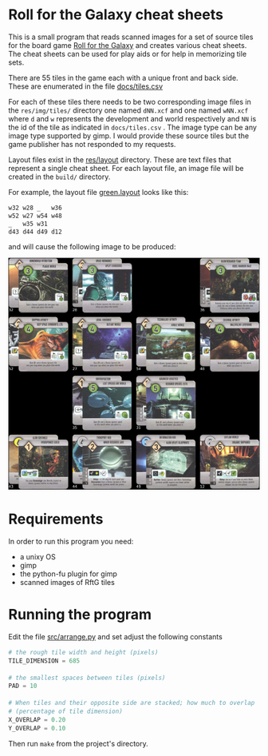 
# Roll for the Galaxy cheat sheets

This is a small program that reads scanned images for a set of source
tiles for the board game [Roll for the
Galaxy](http://boardgamegeek.com/boardgame/132531/roll-galaxy) and
creates various cheat sheets.  The cheat sheets can be used for play
aids or for help in memorizing tile sets.

There are 55 tiles in the game each with a unique front and back side.
These are enumerated in the file [docs/tiles.csv](docs/tiles.csv)

For each of these tiles there needs to be two corresponding image
files in the `res/img/tiles/` directory one named `dNN.xcf` and one named
`wNN.xcf` where `d` and `w` represents the development and world
respectively and `NN` is the id of the tile as indicated in
`docs/tiles.csv` .  The image type can be any image type supported by
gimp. I would provide these source tiles but the game publisher has
not responded to my requests.

Layout files exist in the [res/layout](res/layout) directory.  These
are text files that represent a single cheat sheet.  For each layout
file, an image file will be created in the `build/` directory.

For example, the layout file [green.layout](res/layout/green.layout)
looks like this:

```
w32 w28 _   w36
w52 w27 w54 w48
_   w35 w31
d43 d44 d49 d12
```

and will cause the following image to be produced:

![green-thumb](/docs/green-thumb.png)

# Requirements

In order to run this program you need:

* a unixy OS
* gimp
* the python-fu plugin for gimp
* scanned images of RftG tiles

# Running the program

Edit the file [src/arrange.py](src/arrange.py) and set adjust the following constants

```python
# the rough tile width and height (pixels)
TILE_DIMENSION = 685

# the smallest spaces between tiles (pixels)
PAD = 10

# When tiles and their opposite side are stacked; how much to overlap
# (percentage of tile dimension)
X_OVERLAP = 0.20
Y_OVERLAP = 0.10
```

Then run `make` from the project's directory.
